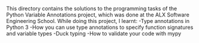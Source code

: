  This directory contains the solutions to the programming tasks of the Python Variable Annotations project, which was done at the ALX Software Engineering School. While doing this project, I learnt:
-Type annotations in Python 3
-How you can use type annotations to specify function signatures and variable types
-Duck typing
-How to validate your code with mypy
